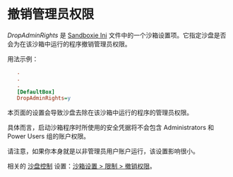 # 撤销管理员权限

_DropAdminRights_ 是 [Sandboxie Ini](SandboxieIni.md) 文件中的一个沙箱设置项。它指定沙盘是否会为在该沙箱中运行的程序撤销管理员权限。

用法示例：

```ini
   .
   .
   .
   [DefaultBox]
   DropAdminRights=y
```

本页面的设置会导致沙盘去除在该沙箱中运行的程序的管理员权限。

具体而言，启动沙箱程序时所使用的安全凭据将不会包含 Administrators 和 Power Users 组的账户权限。

请注意，如果你本身就是以非管理员用户账户运行，该设置影响很小。

相关的 [沙盘控制](SandboxieControl.md) 设置：[沙箱设置 > 限制 > 撤销权限](RestrictionsSettings.md#drop-rights)。
